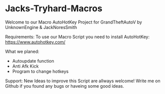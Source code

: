 # Jacks-Tryhard-Macros

Welcome to our Macro AutoHotKey Project for GrandTheftAutoV
by UnknownEngine & JackNoresSmith

Requirements:
To use our Macro Script you need to install AutoHotKey: https://www.autohotkey.com/

What we planed:
- Autoupdate function
- Anti Afk Kick
- Program to change hotkeys

Support:
New Ideas to improve this Script are allways welcome!
Write me on Github if you found any bugs or haveing some good ideas.
